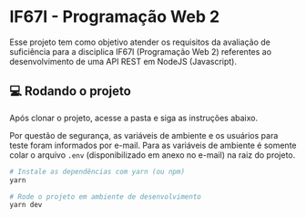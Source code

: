 # IF67I - Programação Web 2

Esse projeto tem como objetivo atender os requisitos da avaliação de suficiência para a disciplica IF67I (Programação Web 2) referentes ao desenvolvimento de uma API REST em NodeJS (Javascript).

## 💻 Rodando o projeto

Após clonar o projeto, acesse a pasta e siga as instruções abaixo.

Por questão de segurança, as variáveis de ambiente e os usuários para teste foram informados por e-mail. Para as variáveis de ambiente é somente colar o arquivo `.env` (disponibilizado em anexo no e-mail) na raiz do projeto.

```bash
# Instale as dependências com yarn (ou npm)
yarn

# Rode o projeto em ambiente de desenvolvimento
yarn dev
```
